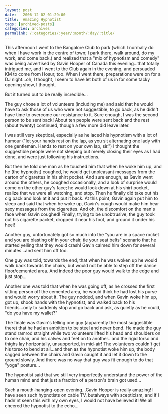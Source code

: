 ```yaml
---
layout: post
date:	2006-12-02 01:29:00
title:  Amazing Hypnotist
tags: [archived-posts]
categories: archives
permalink: /:categories/:year/:month/:day/:title/
---
```

This afternoon I went to the Bangalore Club to park (which I normally do when I have work in the centre of town; I park there, walk around, do my work, and come back.) and realized that a "mix of hypnotism and comedy" was being advertised by Gavin Hooper of Canada this evening...that totally intrigued me, and I went to the Club again in the evening, and persuaded KM to come from Hosur, too. When I went there, preparations were on for a DJ night...oh, I thought, I seem to have let both of us in for some tacky opening show, I thought.

But it turned out to be really incredible...

The guy chose a lot of volunteers (including me) and said that he would have  to ask  those of us who were not suggestible, to go back, as he didn't have time to overcome our resistance to it. Sure enough, I was the second person to be sent back! About ten people were sent back and the rest (about twenty) continued, though a few more did leave later. 

I was still very skeptical, especially as he laced his hypnotism with a lot of humour ("let your hands rest on the lap, as you sit alternating one lady with one gentleman. Hands to rest on your own lap, sir.") I thought the suggestible people were not sleeping but merely closing their eyes as I had done, and were just following his instructions.

But then he told one man as he touched him that when he woke him up, and he (the hypnotist) coughed, he would get unpleasant messages from the carton of cigarettes in his shirt pocket. And sure enough, as Gavin went around the others, he coughed occasionally, and a look of surprise would come on the other guy's face; he would look down at his shirt pocket, realize that we were all watching, and stop. Then he finally did take out his cig pack and look at it and put it back. At this point, Gavin again put him to sleep and said that when he woke up,  Gavin's cough would make him hear sexy messages from the cigarettes.  And oh, the discomfort on the man's face when Gavin coughed! Finally, trying to be unobtrusive, the guy took out his cigarette packet, dropped it near his foot, and ground it under his heel!

Another guy, unfortunately got so much into the "you are in a space rocket and you are blasting off in your chair, tie your seat belts" scenario that he started yelling that they would crash! Gavin calmed him down for several minutes...and sent him off too.

One guy was told, towards the end, that when he was woken up he would walk back towards the chairs, but would not be able to step off the dance floor/cemented area. And indeed the poor guy would walk to the edge and just stop...

Another one was told that when he was going off, as he crossed the first sitting person off the cemented area, he would think he had lost his purse and would worry about it. The guy nodded, and when Gavin woke him up, got up, shook hands with the hypnotist, and walked back to his friends...only to suddenly stop and go back and ask, as quietly as he could, "do you have my wallet?"

The finale was Gavin's telling one guy (apparently the most suggestible there) that he had an ambition to be steel and never bend. He made the guy stand ramrod straight while two volunteers lifted his head and shoulders on to one chair, and his calves and feet on to another...and the rigid torso and thighs lay horizontally, unsupported, in mid-air! The volunteers couldn't get his torso to bend at all...and then as the hypnotist woke him up, the body sagged between the chairs and Gavin caught it and let it down to the ground slowly. And there was no way that guy was fit enough to do that "yoga" posture...

The hypnotist said that we still very imperfectly understand the power of the human mind and that just a fraction of a person's brain got used...

Such a mouth-hanging-open evening...Gavin Hooper is really amazing! I have seen such hypnotists on cable TV, butalways with scepticism, and  if I hadn'nt seen this with my own eyes, I would not have believed it! We all cheered the hypnotist to the echo...
